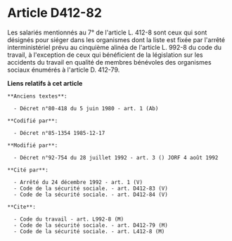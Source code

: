 # Article D412-82

Les salariés mentionnés au 7° de l'article L. 412-8 sont ceux qui sont désignés pour siéger dans les organismes dont la liste
est fixée par l'arrêté interministériel prévu au cinquième alinéa de l'article L. 992-8 du code du travail, à l'exception de
ceux qui bénéficient de la législation sur les accidents du travail en qualité de membres bénévoles des organismes sociaux
énumérés à l'article D. 412-79.

**Liens relatifs à cet article**

	**Anciens textes**:

	  - Décret n°80-418 du 5 juin 1980 - art. 1 (Ab)

	**Codifié par**:

	  - Décret n°85-1354 1985-12-17

	**Modifié par**:

	  - Décret n°92-754 du 28 juillet 1992 - art. 3 () JORF 4 août 1992

	**Cité par**:

	  - Arrêté du 24 décembre 1992 - art. 1 (V)
	  - Code de la sécurité sociale. - art. D412-83 (V)
	  - Code de la sécurité sociale. - art. D412-84 (V)

	**Cite**:

	  - Code du travail - art. L992-8 (M)
	  - Code de la sécurité sociale. - art. D412-79 (M)
	  - Code de la sécurité sociale. - art. L412-8 (M)
